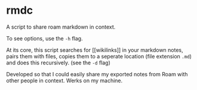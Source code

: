 # rmdc

A script to share roam markdown in context.

To see options, use the `-h` flag.

At its core, this script searches for [[wikilinks]] in your markdown notes, pairs them with files, copies them to a seperate location (file extension `.md`) and does this recursively. (see the `-d` flag)

Developed so that I could easily share my exported notes from Roam with other people in context. Werks on my machine.
